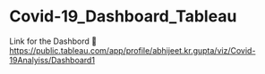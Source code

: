 # Covid-19_Dashboard_Tableau


Link for the Dashbord 🔻
https://public.tableau.com/app/profile/abhijeet.kr.gupta/viz/Covid-19Analyiss/Dashboard1

